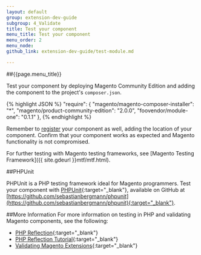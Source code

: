 ```yaml
---
layout: default
group: extension-dev-guide
subgroup: 4_Validate
title: Test your component
menu_title: Test your component
menu_order: 2
menu_node: 
github_link: extension-dev-guide/test-module.md

---
```


##{{page.menu_title}}

Test your component by deploying Magento Community Edition and adding the component to the project's <code>composer.json</code>. 

{% highlight JSON %}
"require": {
    "magento/magento-composer-installer": "*",
    "magento/product-community-edition": "2.0.0",
    "foovendor/module-one": "0.1.1"
},
{% endhighlight %}

Remember to [register](component-registration.html) your component as well, adding the location of your component. Confirm that your component works as expected and Magento functionality is not compromised.

For further testing with Magento testing frameworks, see 
[Magento Testing Framework]({{ site.gdeurl }}mtf/mtf.html).

##PHPUnit

PHPUnit is a PHP testing framework ideal for Magento programmers. Test your component with [PHPUnit](https://phpunit.de/){:target="_blank"}, available on GitHub at [https://github.com/sebastianbergmann/phpunit](https://github.com/sebastianbergmann/phpunit){:target="_blank"}.

##More Information
For more information on testing in PHP and validating Magento components, see the following:

* [PHP Reflection](http://php.net/manual/en/book.reflection.php){:target="_blank"}
* [PHP Reflection Tutorial](http://code.tutsplus.com/tutorials/reflection-in-php--net-31408){:target="_blank"}
* [Validating Magento Extensions](http://www.gorillagroup.com/trending/insight/validating-magento-extensions-phpunit/){:target="_blank"}
